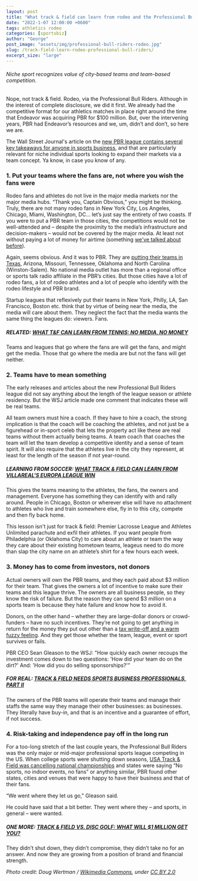 ```yaml
---
layout: post
title: "What track & field can learn from rodeo and the Professional Bull Riders"
date: "2022-1-07 12:00:00 +0600"
tags: athletics rodeo
categories: [sportsbiz]
author: "George"
post_image: "assets/img/professional-bull-riders-rodeo.jpg"
slug: /track-field-learn-rodeo-professional-bull-riders/
excerpt_size: "large"
---
```


###### Niche sport recognizes value of city-based teams and team-based competition.

Nope, not track & field. Rodeo, via the Professional Bull Riders. Although in the interest of complete disclosure, we did it first. We already had the competitive format for our athletics matches in place right around the time that Endeavor was acquiring PBR for $100 million. But, over the intervening years, PBR had Endeavor’s resources and we, um, didn’t and don’t, so here we are.

The Wall Street Journal's article on the [new PBR league contains several key takeaways for anyone in sports business](https://www.wsj.com/articles/hollywood-and-billionaires-back-bull-riding-with-new-cowboy-teams-11641491600), and that are particularly relevant for niche individual sports looking to expand their markets via a team concept. Ya know, in case you know of any.

### 1. Put your teams where the fans are, not where you wish the fans were

Rodeo fans and athletes do not live in the major media markets nor the major media hubs. “Thank you, Captain Obvious,” you might be thinking. Truly, there are not many rodeo fans in New York City, Los Angeles, Chicago, Miami, Washington, DC… let’s just say the entirety of two coasts. If you were to put a PBR team in those cities, the competitions would not be well-attended and – despite the proximity to the media’s infrastructure and decision-makers – would not be covered by the major media. At least not without paying a lot of money for airtime (something [we've talked about before](https://nalathletics.com/blog/2021/06/14/viewership-ratings-track-and-field-ppv)).

Again, seems obvious. And it was to PBR. They are [putting their teams in Texas](https://barrelhorsenews.com/barrel-racing-articles/industry-news/nashville-stampede-to-compete-in-pbr-team-series-launching-june-2022/), Arizona, Missouri, Tennessee, Oklahoma and North Carolina (Winston-Salem). No national media outlet has more than a regional office or sports talk radio affiliate in the PBR’s cities. But those cities have a lot of rodeo fans, a lot of rodeo athletes and a lot of people who identify with the rodeo lifestyle and PBR brand.

Startup leagues that reflexively put their teams in New York, Philly, LA, San Francisco, Boston etc. think that by virtue of being near the media, the media will care about them. They neglect the fact that the media wants the same thing the leagues do: viewers. Fans.

##### RELATED: [WHAT T&F CAN LEARN FROM TENNIS: NO MEDIA, NO MONEY](https://nalathletics.com/blog/2021/06/04/track-and-field-tennis-no-media-no-money)

Teams and leagues that go where the fans are will get the fans, and might get the media. Those that go where the media are but not the fans will get neither.

### 2. Teams have to mean something

The early releases and articles about the new Professional Bull Riders league did not say anything about the length of the league season or athlete residency. But the WSJ article made one comment that indicates these will be real teams.

All team owners must hire a coach. If they have to hire a coach, the strong implication is that the coach will be coaching the athletes, and not just be a figurehead or in-sport celeb that lets the property act like these are real teams without them actually being teams. A team coach that coaches the team will let the team develop a competitive identity and a sense of team spirit. It will also require that the athletes live in the city they represent, at least for the length of the season if not year-round.

##### LEARNING FROM SOCCER: [WHAT TRACK & FIELD CAN LEARN FROM VILLAREAL'S EUROPA LEAGUE WIN](https://nalathletics.com/blog/2021/05/27/track-and-field-lessons-learned-villareal-europa-league)

This gives the teams meaning to the athletes, the fans, the owners and management. Everyone has something they can identify with and rally around. People in Chicago, Boston or wherever else will have no attachment to athletes who live and train somewhere else, fly in to this city, compete and then fly back home.

This lesson isn't just for track & field: Premier Lacrosse League and Athletes Unlimited parachute and exfil their athletes. If you want people from Philadelphia (or Oklahoma City) to care about an athlete or team the way they care about their existing hometown teams, leageus need to do more than slap the city name on an athlete’s shirt for a few hours each week.

### 3. Money has to come from investors, not donors

Actual owners will own the PBR teams, and they each paid about $3 million for their team. That gives the owners a lot of incentive to make sure their teams and this league thrive. The owners are all business people, so they know the risk of failure. But the reason they can spend $3 million on a sports team is because they hate failure and know how to avoid it.

Donors, on the other hand – whether they are large-dollar donors or crowd-funders – have no such incentives. They’re not going to get anything in return for the money they put out other than a [tax write-off and a warm fuzzy feeling](https://nalathletics.com/blog/2020/11/05/track-and-field-make-peace-making-money). And they get those whether the team, league, event or sport survives or fails.

PBR CEO Sean Gleason to the WSJ: "How quickly each owner recoups the investment comes down to two questions: 'How did your team do on the dirt?' And: 'How did you do selling sponsorships?'”

##### FOR REAL: [TRACK & FIELD NEEDS SPORTS BUSINESS PROFESSIONALS, PART II](https://nalathletics.com/blog/2021/02/02/track-field-needs-sports-business-professionals)

The owners of the PBR teams will operate their teams and manage their staffs the same way they manage their other businesses: as businesses. They literally have buy-in, and that is an incentive and a guarantee of effort, if not success.

### 4. Risk-taking and independence pay off in the long run

For a too-long stretch of the last couple years, the Professional Bull Riders was the only major or mid-major professional sports league competing in the US. When college sports were shutting down seasons, [USA Track & Field was cancelling national championships](https://nalathletics.com/blog/2021/01/08/usatf-cancels-indoor-national-championships) and states were saying “No sports, no indoor events, no fans” or anything similar, PBR found other states, cities and venues that were happy to have their business and that of their fans.

“We went where they let us go," Gleason said.

He could have said that a bit better. They went where they – and sports, in general – were wanted.

##### ONE MORE: [TRACK & FIELD VS. DISC GOLF: WHAT WILL $1 MILLION GET YOU?](https://nalathletics.com/blog/2021/03/03/track-field-vs-disc-golf)

They didn’t shut down, they didn’t compromise, they didn’t take no for an answer. And now they are growing from a position of brand and financial strength.

<em>Photo credit: Doug Wertman / [Wikimedia Commons](https://upload.wikimedia.org/wikipedia/commons/8/8f/Rodeo_of_the_Ozarks_001.jpg), under [CC BY 2.0](https://creativecommons.org/licenses/by/2.0)</em>
